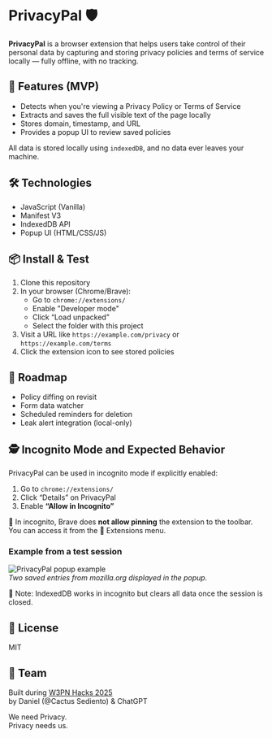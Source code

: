 # PrivacyPal 🛡️

**PrivacyPal** is a browser extension that helps users take control of their personal data by capturing and storing privacy policies and terms of service locally — fully offline, with no tracking.

## 🚀 Features (MVP)

- Detects when you're viewing a Privacy Policy or Terms of Service
- Extracts and saves the full visible text of the page locally
- Stores domain, timestamp, and URL
- Provides a popup UI to review saved policies

All data is stored locally using `indexedDB`, and no data ever leaves your machine.

## 🛠️ Technologies

- JavaScript (Vanilla)
- Manifest V3
- IndexedDB API
- Popup UI (HTML/CSS/JS)

## 📦 Install & Test

1. Clone this repository
2. In your browser (Chrome/Brave):
   - Go to `chrome://extensions/`
   - Enable "Developer mode"
   - Click “Load unpacked”
   - Select the folder with this project
3. Visit a URL like `https://example.com/privacy` or `https://example.com/terms`
4. Click the extension icon to see stored policies

## 🔮 Roadmap

- Policy diffing on revisit
- Form data watcher
- Scheduled reminders for deletion
- Leak alert integration (local-only)

## 🕵️ Incognito Mode and Expected Behavior

PrivacyPal can be used in incognito mode if explicitly enabled:

1. Go to `chrome://extensions/`
2. Click “Details” on PrivacyPal
3. Enable **“Allow in Incognito”**

📌 In incognito, Brave does **not allow pinning** the extension to the toolbar.  
You can access it from the 🧩 Extensions menu.

### Example from a test session

![PrivacyPal popup example](demo/demo.png)  
*Two saved entries from mozilla.org displayed in the popup.*

🧠 Note: IndexedDB works in incognito but clears all data once the session is closed.

## 📄 License

MIT

## 🤝 Team

Built during [W3PN Hacks 2025](https://github.com/web3privacy/hackathon-2025-berlin)  
by Daniel (@Cactus Sediento) & ChatGPT

We need Privacy.  
Privacy needs us.
